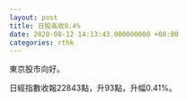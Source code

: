 ```yaml
---
layout: post
title: 日股高收0.4%
date: 2020-08-12 14:13:43.000000000 +08:00
categories: rthk
---
```


東京股市向好。

日經指數收報22843點，升93點，升幅0.41%。
